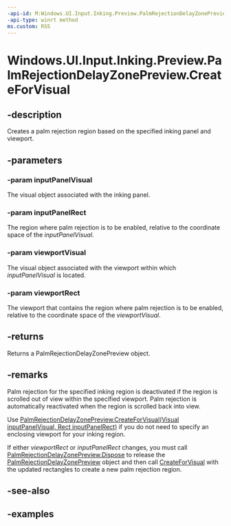 ```yaml
---
-api-id: M:Windows.UI.Input.Inking.Preview.PalmRejectionDelayZonePreview.CreateForVisual(Windows.UI.Composition.Visual,Windows.Foundation.Rect,Windows.UI.Composition.Visual,Windows.Foundation.Rect)
-api-type: winrt method
ms.custom: RS5
---
```


<!-- Method syntax.
public PalmRejectionDelayZonePreview PalmRejectionDelayZonePreview.CreateForVisual(Visual inputPanelVisual, Rect inputPanelRect, Visual viewportVisual, Rect viewportRect)
-->

# Windows.UI.Input.Inking.Preview.PalmRejectionDelayZonePreview.CreateForVisual

## -description

Creates a palm rejection region based on the specified inking panel and viewport.

## -parameters

### -param inputPanelVisual

The visual object associated with the inking panel.

### -param inputPanelRect

The region where palm rejection is to be enabled, relative to the coordinate space of the *inputPanelVisual*.

### -param viewportVisual

The visual object associated with the viewport within which *inputPanelVisual* is located.

### -param viewportRect

The viewport that contains the region where palm rejection is to be enabled, relative to the coordinate space of the *viewportVisual*.

## -returns

Returns a PalmRejectionDelayZonePreview object.

## -remarks

Palm rejection for the specified inking region is deactivated if the region is scrolled out of view within the specified viewport. Palm rejection is automatically reactivated when the region is scrolled back into view.

Use [PalmRejectionDelayZonePreview.CreateForVisual(Visual inputPanelVisual, Rect inputPanelRect)](palmrejectiondelayzonepreview_createforvisual_1931711328.md) if you do not need to specify an enclosing viewport for your inking region.

If either *viewportRect* or *inputPanelRect* changes, you must call [PalmRejectionDelayZonePreview.Dispose](/uwp/api/windows.ui.input.inking.preview.palmrejectiondelayzonepreview.dispose) to release the [PalmRejectionDelayZonePreview](palmrejectiondelayzonepreview.md) object and then call [CreateForVisual](/uwp/api/windows.ui.input.inking.preview.palmrejectiondelayzonepreview.createforvisual) with the updated rectangles to create a new palm rejection region.

## -see-also

## -examples
